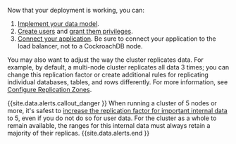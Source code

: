 Now that your deployment is working, you can:

1. [Implement your data model](sql-statements.html).
2. [Create users](create-and-manage-users.html) and [grant them privileges](grant.html).
3. [Connect your application](install-client-drivers.html). Be sure to connect your application to the load balancer, not to a CockroachDB node.

You may also want to adjust the way the cluster replicates data. For example, by default, a multi-node cluster replicates all data 3 times; you can change this replication factor or create additional rules for replicating individual databases, tables, and rows differently. For more information, see [Configure Replication Zones](configure-replication-zones.html).

{{site.data.alerts.callout_danger }}
When running a cluster of 5 nodes or more, it's safest to [increase the replication factor for important internal data](configure-replication-zones.html#create-a-replication-zone-for-a-system-range) to 5, even if you do not do so for user data. For the cluster as a whole to remain available, the ranges for this internal data must always retain a majority of their replicas.
{{site.data.alerts.end }}
